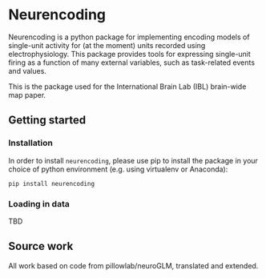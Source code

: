 # Neurencoding

Neurencoding is a python package for implementing encoding models of single-unit activity for (at the moment) units recorded using electrophysiology. This package provides tools for expressing single-unit firing as a function of many external variables, such as task-related events and values.

This is the package used for the International Brain Lab (IBL) brain-wide map paper.

## Getting started

### Installation

In order to install `neurencoding`, please use pip to install the package in your choice of python environment (e.g. using virtualenv or Anaconda):

```
pip install neurencoding
```

### Loading in data

TBD

## Source work

All work based on code from pillowlab/neuroGLM, translated and extended.
